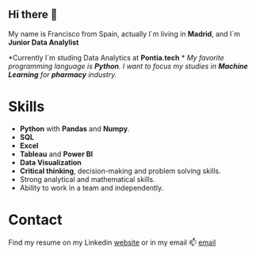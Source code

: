 ## Hi there 👋

My name is Francisco from Spain, actually I´m living in **Madrid**, and I´m **Junior Data Analylist**

*Currently I´m studing Data Analytics at **Pontia.tech** *
*My favorite programming language is **Python**.*
*I want to focus my studies in **Machine Learning** for **pharmacy** industry.*

# Skills

- **Python** with **Pandas** and **Numpy**.
- **SQL**
- **Excel**
- **Tableau** and **Power BI**
- **Data Visualization**
- **Critical thinking**, decision-making and problem solving skills. 
- Strong analytical and mathematical skills.
- Ability to work in a team and independently.

# Contact

Find my resume on my Linkedin [website](www.linkedin.com/in/francisco-nortes-parra)
or in my email 📫 [email](fnprograming@gmail.com)

